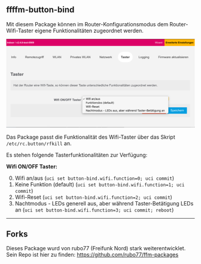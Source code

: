 ## ffffm-button-bind

Mit diesem Package können im Router-Konfigurationsmodus dem Router-Wifi-Taster eigene Funktionalitäten zugeordnet werden.  

![](https://github.com/oszilloskop/DiesUndDas/raw/master/images/Button-Bind%232.png)

Das Package passt die Funktionalität des Wifi-Taster über das Skript `/etc/rc.button/rfkill` an.

Es stehen folgende Tasterfunktionalitäten zur Verfügung:

**Wifi ON/OFF Taster:**

0. Wifi an/aus (`uci set button-bind.wifi.function=0; uci commit`) 
1. Keine Funktion (default) (`uci set button-bind.wifi.function=1; uci commit`)
2. Wifi-Reset (`uci set button-bind.wifi.function=2; uci commit`) 
3. Nachtmodus - LEDs generell aus, aber während Taster-Betätigung LEDs an (`uci set button-bind.wifi.function=3; uci commit; reboot`)


---
## Forks
Dieses Package wurd von rubo77 (Freifunk Nord) stark weiterentwicklet. Sein Repo ist hier zu finden: https://github.com/rubo77/ffm-packages
